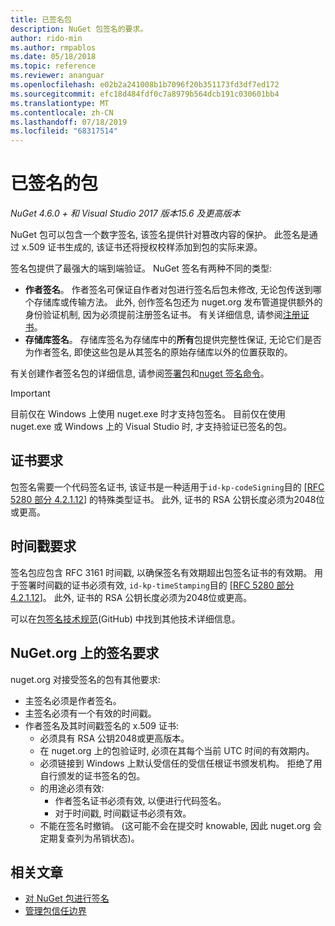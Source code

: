 ```yaml
---
title: 已签名包
description: NuGet 包签名的要求。
author: rido-min
ms.author: rmpablos
ms.date: 05/18/2018
ms.topic: reference
ms.reviewer: ananguar
ms.openlocfilehash: e02b2a241008b1b7096f20b351173fd3df7ed172
ms.sourcegitcommit: efc18d484fdf0c7a8979b564dcb191c030601bb4
ms.translationtype: MT
ms.contentlocale: zh-CN
ms.lasthandoff: 07/18/2019
ms.locfileid: "68317514"
---
```

# <a name="signed-packages"></a>已签名的包

*NuGet 4.6.0 + 和 Visual Studio 2017 版本15.6 及更高版本*

NuGet 包可以包含一个数字签名, 该签名提供针对篡改内容的保护。 此签名是通过 x.509 证书生成的, 该证书还将授权校样添加到包的实际来源。

签名包提供了最强大的端到端验证。 NuGet 签名有两种不同的类型:
- **作者签名**。 作者签名可保证自作者对包进行签名后包未修改, 无论包传送到哪个存储库或传输方法。 此外, 创作签名包还为 nuget.org 发布管道提供额外的身份验证机制, 因为必须提前注册签名证书。 有关详细信息, 请参阅[注册证书](#signature-requirements-on-nugetorg)。
- **存储库签名**。 存储库签名为存储库中的**所有**包提供完整性保证, 无论它们是否为作者签名, 即使这些包是从其签名的原始存储库以外的位置获取的。   

有关创建作者签名包的详细信息, 请参阅[签署包](../create-packages/Sign-a-package.md)和[nuget 签名命令](../reference/cli-reference/cli-ref-sign.md)。

> [!Important]
> 目前仅在 Windows 上使用 nuget.exe 时才支持包签名。 目前仅在使用 nuget.exe 或 Windows 上的 Visual Studio 时, 才支持验证已签名的包。

## <a name="certificate-requirements"></a>证书要求

包签名需要一个代码签名证书, 该证书是一种适用于`id-kp-codeSigning`目的 [[RFC 5280 部分 4.2.1.12](https://tools.ietf.org/html/rfc5280#section-4.2.1.12)] 的特殊类型证书。 此外, 证书的 RSA 公钥长度必须为2048位或更高。

## <a name="timestamp-requirements"></a>时间戳要求

签名包应包含 RFC 3161 时间戳, 以确保签名有效期超出包签名证书的有效期。 用于签署时间戳的证书必须有效, `id-kp-timeStamping`目的 [[RFC 5280 部分 4.2.1.12](https://tools.ietf.org/html/rfc5280#section-4.2.1.12)]。 此外, 证书的 RSA 公钥长度必须为2048位或更高。

可以在[包签名技术规范](https://github.com/NuGet/Home/wiki/Package-Signatures-Technical-Details)(GitHub) 中找到其他技术详细信息。

## <a name="signature-requirements-on-nugetorg"></a>NuGet.org 上的签名要求

nuget.org 对接受签名的包有其他要求:

- 主签名必须是作者签名。
- 主签名必须有一个有效的时间戳。
- 作者签名及其时间戳签名的 x.509 证书:
  - 必须具有 RSA 公钥2048或更高版本。
  - 在 nuget.org 上的包验证时, 必须在其每个当前 UTC 时间的有效期内。
  - 必须链接到 Windows 上默认受信任的受信任根证书颁发机构。 拒绝了用自行颁发的证书签名的包。
  - 的用途必须有效: 
    - 作者签名证书必须有效, 以便进行代码签名。
    - 对于时间戳, 时间戳证书必须有效。
  - 不能在签名时撤销。 (这可能不会在提交时 knowable, 因此 nuget.org 会定期复查列为吊销状态)。
  
  
## <a name="related-articles"></a>相关文章

- [对 NuGet 包进行签名](../create-packages/Sign-a-Package.md)
- [管理包信任边界](../consume-packages/installing-signed-packages.md)

